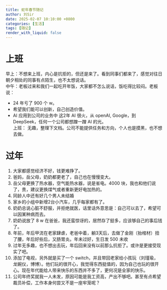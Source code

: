 ```yaml
---
title: 蛇年春节随记
author: 刘Sir
date: 2025-02-07 10:10:00 +0800
categories: [生活]
tags: [随记]
render_with_liquid: false
---
```



# 上班
早上：不想来上班，内心是抗拒的，但还是来了。看到同事们都来了，感觉对往日朝夕相处的同事有点陌生，也不太想说话。  
中午：老板过来和我们一起吃开年饭，大家都不怎么说话，饭吃得比较闷。老板说：  
-  24 年亏了 900 个 w。
-  希望我们能可以创新，自己创造价值。
-  AI 应用到公司的业务中
这2年 AI 很火，从 openAI, Google，到 DeepSeek，任何一个公司都想蹭一蹭 AI 的光。  
上班： 无趣，整理下文档。公司不能提供任务和方向，个人也是摸黑，也不想去做。
# 过年
1. 大家都感觉经济不好，钱更难挣了。
2. 爸妈，岳父母，奶奶都更老了，自己也在慢慢变大。
3. 岳父母更换了热水器，空气能热水器，说是省电。4000 块，我也和他们说了，贵，建议更换煤气或者重新更好电加热的。
4. 同龄人中还有好几个男人未结婚
5. 家乡的小组中新增2台小汽车，几乎每家都有了。 
6. 奶奶总说心脏不舒服，并拒绝就医，话里话外意思是：自己可以去了，希望可以因某种病而去。
7. 奶奶说放了 8 w 在爸爸，我还蛮惊讶的，居然存了挺多，应该够自己的事后钱了。
8. 年前，年后甲流在老家肆虐，老爸中着，躺3天后，去做了金刚（抬棺材）扭了腰，年后好些后，又肠胃炎。年未过好，生日发 500 未收
9. 过年无多趣，也不想出去玩，年后回来没有以前那么抗拒了。或许是更接受现实了吧。
10. 添加了电视，另外就是买了一个 switch，并且带回老家给小孩玩（刘瑾瑜，龙婉仪，博博）。他们玩的很开心，我觉得东西挺值的，因为自己也玩的很开心。现在年代能给人带来快乐的东西并不多了，更何况是全家的快乐。
11. 公司年终奖就我一人未发，原因可能是我工资高，产出不够吧。甚至有点希望裁员补偿，工作本身何尝又不是一座牢笼呢？